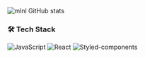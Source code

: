 ![mlnl GitHub stats](https://github-readme-stats.vercel.app/api?username=mlnls&show_icons=true&theme=tokyonight)

### 🛠 Tech Stack
![JavaScript](https://img.shields.io/badge/JavaScript-ES6%2B-blue)
![React](https://img.shields.io/badge/React-v18-lightblue)
![Styled-components](https://img.shields.io/badge/Styled--components-v5.3-green)
